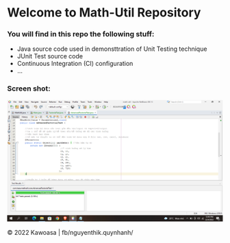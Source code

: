 # Welcome to Math-Util Repository

### You will find in this repo the following stuff:
* Java source code used in demonsttration of Unit Testing
technique
* JUnit Test source code
* Continuous Integration (CI) configuration
* ...

### Screen shot:
![JUnit-TDD](https://github.com/Kawoasa/math-util/blob/main/images/math-util-intro.png)

© 2022 Kawoasa | fb/nguyenthik.quynhanh/